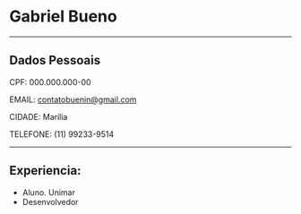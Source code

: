 # Gabriel Bueno

---

## Dados Pessoais

CPF: 000.000.000-00

EMAIL: contatobuenin@gmail.com

CIDADE: Marília

TELEFONE: (11) 99233-9514

---

## Experiencia:

- Aluno. Unimar
- Desenvolvedor
